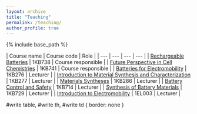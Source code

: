 ```yaml
---
layout: archive
title: "Teaching"
permalink: /teaching/
author_profile: true
---
```


{% include base_path %}

| Course name | Course code | Role |
| --- | --- | --- | --- |
| [Rechargeable Batteries](https://uppsala.instructure.com/courses/82141) | 1KB738 | Course responsible |
| [Future Perspective in Cell Chemistries](https://uppsala.instructure.com/courses/80742) | 1KB741 | Course responsible |
| [Batteries for Electromobility](https://uppsala.instructure.com/courses/80910) | 1KB276 | Lecturer |
| [Introduction to Material Synthesis and Characterization](https://uppsala.instructure.com/courses/82184) | 1KB277 | Lecturer |
| [Materials Syntheses](https://uppsala.instructure.com/courses/88609) | 1KB286 | Lecturer |
| [Battery Control and Safety](https://uppsala.instructure.com/courses/80723) | 1KB714 | Lecturer |
| [Synthesis of Battery Materials](https://uppsala.instructure.com/courses/82128) | 1KB729 | Lecturer |
| [Introduction to Electromobility](https://uppsala.instructure.com/courses/84596) | 1EL003 | Lecturer |

#write table, 
#write th, 
#write td { border: none }

<!--
{% for post in site.teaching reversed %}
  {% include archive-single.html %}
{% endfor %}
-->
